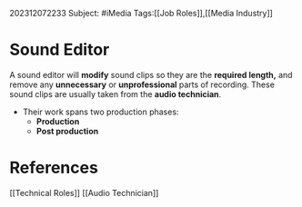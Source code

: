202312072233
Subject: #iMedia 
Tags:[[Job Roles]],[[Media Industry]]

# Sound Editor

A sound editor will **modify** sound clips so they are the **required length,** and remove any **unnecessary** or **unprofessional** parts of recording. These sound clips are usually taken from the **audio technician**.

- Their work spans two production phases:
	- **Production**
	- **Post production**

# **References**

[[Technical Roles]]
[[Audio Technician]]